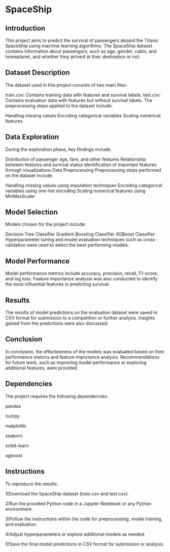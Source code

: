 # SpaceShip

## Introduction
This project aims to predict the survival of passengers aboard the Titanic SpaceShip using machine learning algorithms. The SpaceShip dataset contains information about passengers, such as age, gender, cabin, and homeplanet, and whether they arrived at their destination or not.

## Dataset Description
The dataset used in this project consists of two main files:

train.csv: Contains training data with features and survival labels.
test.csv: Contains evaluation data with features but without survival labels.
The preprocessing steps applied to the dataset include:

Handling missing values
Encoding categorical variables
Scaling numerical features


## Data Exploration
During the exploration phase, key findings include:

Distribution of passenger age, fare, and other features
Relationship between features and survival status
Identification of important features through visualizations
Data Preprocessing
Preprocessing steps performed on the dataset include:

Handling missing values using imputation techniques
Encoding categorical variables using one-hot encoding
Scaling numerical features using MinMaxScaler


## Model Selection
Models chosen for the project include:

Decision Tree Classifier
Gradient Boosting Classifier
XGBoost Classifier
Hyperparameter tuning and model evaluation techniques such as cross-validation were used to select the best-performing models.

## Model Performance
Model performance metrics include accuracy, precision, recall, F1-score, and log loss. Feature importance analysis was also conducted to identify the most influential features in predicting survival.

## Results
The results of model predictions on the evaluation dataset were saved in CSV format for submission to a competition or further analysis. Insights gained from the predictions were also discussed.

## Conclusion
In conclusion, the effectiveness of the models was evaluated based on their performance metrics and feature importance analysis. Recommendations for future work, such as improving model performance or exploring additional features, were provided.

## Dependencies
The project requires the following dependencies:

pandas


numpy


matplotlib


seaborn


scikit-learn


xgboost


## Instructions
To reproduce the results:


1)Download the SpaceShip dataset (train.csv and test.csv).


2)Run the provided Python code in a Jupyter Notebook or any Python environment.


3)Follow the instructions within the code for preprocessing, model training, and evaluation.


4)Adjust hyperparameters or explore additional models as needed.


5)Save the final model predictions in CSV format for submission or analysis.
